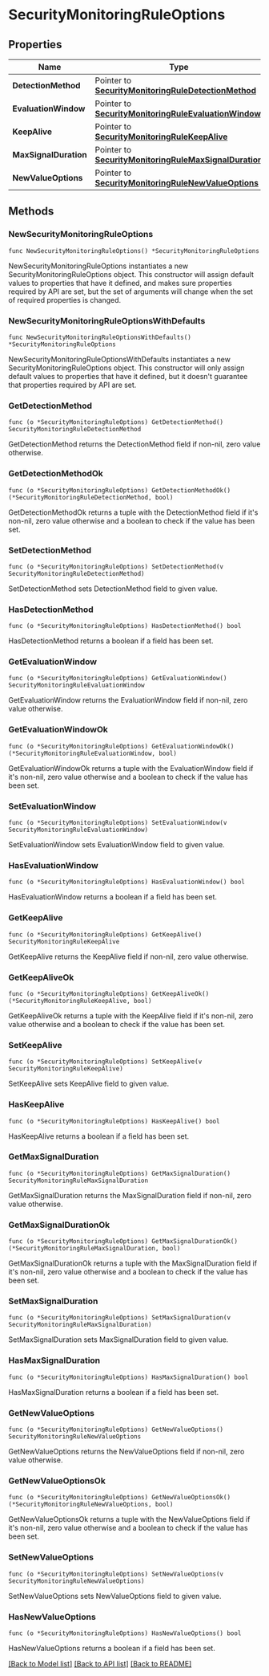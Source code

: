 # SecurityMonitoringRuleOptions

## Properties

Name | Type | Description | Notes
---- | ---- | ----------- | ------
**DetectionMethod** | Pointer to [**SecurityMonitoringRuleDetectionMethod**](SecurityMonitoringRuleDetectionMethod.md) |  | [optional] 
**EvaluationWindow** | Pointer to [**SecurityMonitoringRuleEvaluationWindow**](SecurityMonitoringRuleEvaluationWindow.md) |  | [optional] 
**KeepAlive** | Pointer to [**SecurityMonitoringRuleKeepAlive**](SecurityMonitoringRuleKeepAlive.md) |  | [optional] 
**MaxSignalDuration** | Pointer to [**SecurityMonitoringRuleMaxSignalDuration**](SecurityMonitoringRuleMaxSignalDuration.md) |  | [optional] 
**NewValueOptions** | Pointer to [**SecurityMonitoringRuleNewValueOptions**](SecurityMonitoringRuleNewValueOptions.md) |  | [optional] 

## Methods

### NewSecurityMonitoringRuleOptions

`func NewSecurityMonitoringRuleOptions() *SecurityMonitoringRuleOptions`

NewSecurityMonitoringRuleOptions instantiates a new SecurityMonitoringRuleOptions object.
This constructor will assign default values to properties that have it defined,
and makes sure properties required by API are set, but the set of arguments
will change when the set of required properties is changed.

### NewSecurityMonitoringRuleOptionsWithDefaults

`func NewSecurityMonitoringRuleOptionsWithDefaults() *SecurityMonitoringRuleOptions`

NewSecurityMonitoringRuleOptionsWithDefaults instantiates a new SecurityMonitoringRuleOptions object.
This constructor will only assign default values to properties that have it defined,
but it doesn't guarantee that properties required by API are set.

### GetDetectionMethod

`func (o *SecurityMonitoringRuleOptions) GetDetectionMethod() SecurityMonitoringRuleDetectionMethod`

GetDetectionMethod returns the DetectionMethod field if non-nil, zero value otherwise.

### GetDetectionMethodOk

`func (o *SecurityMonitoringRuleOptions) GetDetectionMethodOk() (*SecurityMonitoringRuleDetectionMethod, bool)`

GetDetectionMethodOk returns a tuple with the DetectionMethod field if it's non-nil, zero value otherwise
and a boolean to check if the value has been set.

### SetDetectionMethod

`func (o *SecurityMonitoringRuleOptions) SetDetectionMethod(v SecurityMonitoringRuleDetectionMethod)`

SetDetectionMethod sets DetectionMethod field to given value.

### HasDetectionMethod

`func (o *SecurityMonitoringRuleOptions) HasDetectionMethod() bool`

HasDetectionMethod returns a boolean if a field has been set.

### GetEvaluationWindow

`func (o *SecurityMonitoringRuleOptions) GetEvaluationWindow() SecurityMonitoringRuleEvaluationWindow`

GetEvaluationWindow returns the EvaluationWindow field if non-nil, zero value otherwise.

### GetEvaluationWindowOk

`func (o *SecurityMonitoringRuleOptions) GetEvaluationWindowOk() (*SecurityMonitoringRuleEvaluationWindow, bool)`

GetEvaluationWindowOk returns a tuple with the EvaluationWindow field if it's non-nil, zero value otherwise
and a boolean to check if the value has been set.

### SetEvaluationWindow

`func (o *SecurityMonitoringRuleOptions) SetEvaluationWindow(v SecurityMonitoringRuleEvaluationWindow)`

SetEvaluationWindow sets EvaluationWindow field to given value.

### HasEvaluationWindow

`func (o *SecurityMonitoringRuleOptions) HasEvaluationWindow() bool`

HasEvaluationWindow returns a boolean if a field has been set.

### GetKeepAlive

`func (o *SecurityMonitoringRuleOptions) GetKeepAlive() SecurityMonitoringRuleKeepAlive`

GetKeepAlive returns the KeepAlive field if non-nil, zero value otherwise.

### GetKeepAliveOk

`func (o *SecurityMonitoringRuleOptions) GetKeepAliveOk() (*SecurityMonitoringRuleKeepAlive, bool)`

GetKeepAliveOk returns a tuple with the KeepAlive field if it's non-nil, zero value otherwise
and a boolean to check if the value has been set.

### SetKeepAlive

`func (o *SecurityMonitoringRuleOptions) SetKeepAlive(v SecurityMonitoringRuleKeepAlive)`

SetKeepAlive sets KeepAlive field to given value.

### HasKeepAlive

`func (o *SecurityMonitoringRuleOptions) HasKeepAlive() bool`

HasKeepAlive returns a boolean if a field has been set.

### GetMaxSignalDuration

`func (o *SecurityMonitoringRuleOptions) GetMaxSignalDuration() SecurityMonitoringRuleMaxSignalDuration`

GetMaxSignalDuration returns the MaxSignalDuration field if non-nil, zero value otherwise.

### GetMaxSignalDurationOk

`func (o *SecurityMonitoringRuleOptions) GetMaxSignalDurationOk() (*SecurityMonitoringRuleMaxSignalDuration, bool)`

GetMaxSignalDurationOk returns a tuple with the MaxSignalDuration field if it's non-nil, zero value otherwise
and a boolean to check if the value has been set.

### SetMaxSignalDuration

`func (o *SecurityMonitoringRuleOptions) SetMaxSignalDuration(v SecurityMonitoringRuleMaxSignalDuration)`

SetMaxSignalDuration sets MaxSignalDuration field to given value.

### HasMaxSignalDuration

`func (o *SecurityMonitoringRuleOptions) HasMaxSignalDuration() bool`

HasMaxSignalDuration returns a boolean if a field has been set.

### GetNewValueOptions

`func (o *SecurityMonitoringRuleOptions) GetNewValueOptions() SecurityMonitoringRuleNewValueOptions`

GetNewValueOptions returns the NewValueOptions field if non-nil, zero value otherwise.

### GetNewValueOptionsOk

`func (o *SecurityMonitoringRuleOptions) GetNewValueOptionsOk() (*SecurityMonitoringRuleNewValueOptions, bool)`

GetNewValueOptionsOk returns a tuple with the NewValueOptions field if it's non-nil, zero value otherwise
and a boolean to check if the value has been set.

### SetNewValueOptions

`func (o *SecurityMonitoringRuleOptions) SetNewValueOptions(v SecurityMonitoringRuleNewValueOptions)`

SetNewValueOptions sets NewValueOptions field to given value.

### HasNewValueOptions

`func (o *SecurityMonitoringRuleOptions) HasNewValueOptions() bool`

HasNewValueOptions returns a boolean if a field has been set.


[[Back to Model list]](../README.md#documentation-for-models) [[Back to API list]](../README.md#documentation-for-api-endpoints) [[Back to README]](../README.md)



